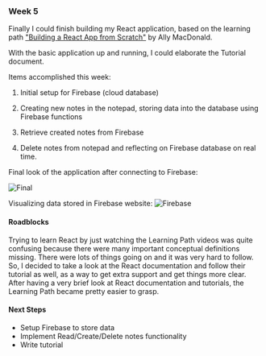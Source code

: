 
### Week 5

Finally I could finish building my React application, based on the learning path ["Building a React App from 
Scratch"](https://www.safaribooksonline.com/learning-paths/learning-path-building/9781491991794) by Ally MacDonald. <br>

With the basic application up and running, I could elaborate the Tutorial document.

Items accomplished this week: 

1. Initial setup for Firebase (cloud database)
 
2. Creating new notes in the notepad, storing data into the database using Firebase functions

3. Retrieve created notes from Firebase

4. Delete notes from notepad and reflecting on Firebase database on real time.

Final look of the application after connecting to Firebase:
 
 ![Final](../images/xxx.PNG)
 
Visualizing data stored in Firebase website:
 ![Firebase](../images/lll.png)

#### Roadblocks
 
Trying to learn React by just watching the Learning Path videos was quite confusing because there were many important conceptual definitions missing. There were lots of things going on and it was very hard to follow. So, I decided to take a look at the React documentation and follow their tutorial as well, as a way to get extra support and get things more clear.<br>
After having a very brief look at React documentation and tutorials, the Learning Path became pretty easier to grasp.
 
 
#### Next Steps
 
- Setup Firebase to store data
- Implement Read/Create/Delete notes functionality
- Write tutorial

